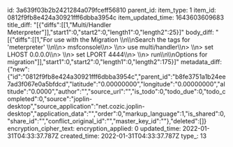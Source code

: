 id: 3a639f03b2b2421284a079fceff56810
parent_id: 
item_type: 1
item_id: 0812f9fb8e424a30921fff6dbba3954c
item_updated_time: 1643603609683
title_diff: "[{\"diffs\":[[1,\"Multi/Handler Meterpreter\"]],\"start1\":0,\"start2\":0,\"length1\":0,\"length2\":25}]"
body_diff: "[{\"diffs\":[[1,\"For use with the Migration \\\n\\\nSearch the tags for 'meterpreter' \\\n\\\n> msfconsole\\\n> \\\n> use multi/handler\\\n> \\\n> set LHOST 0.0.0.0\\\n> \\\n> set LPORT 4444\\\n> \\\n> run\\\n\\\nOptions for migration\"]],\"start1\":0,\"start2\":0,\"length1\":0,\"length2\":175}]"
metadata_diff: {"new":{"id":"0812f9fb8e424a30921fff6dbba3954c","parent_id":"b8fe3751a1b24ee7ad3f067e0a5bfdcd","latitude":"0.00000000","longitude":"0.00000000","altitude":"0.0000","author":"","source_url":"","is_todo":0,"todo_due":0,"todo_completed":0,"source":"joplin-desktop","source_application":"net.cozic.joplin-desktop","application_data":"","order":0,"markup_language":1,"is_shared":0,"share_id":"","conflict_original_id":"","master_key_id":""},"deleted":[]}
encryption_cipher_text: 
encryption_applied: 0
updated_time: 2022-01-31T04:33:37.787Z
created_time: 2022-01-31T04:33:37.787Z
type_: 13